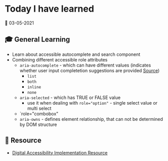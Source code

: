 # Today I have learned

:calendar: 03-05-2021

## :mortar_board: General Learning

- Learn about accessible autocomplete and search component
- Combining different accessible role attributes
  - `aria-autocomplete` - which can have different values (indicates whether user input completetion suggestions are provided [Source](https://accessibilityresources.org/aria-autocomplete))
    - `list`
    - `both`
    - `inline`
    - `none`
  - `aria-selected` - which has TRUE or FALSE value
    - use it when dealing with `role="option"` - single select value or multi select
  - `role="combobox"
  - `aria-owns` - defines element relationship, that can not be determined by DOM structure

## :book: Resource

- [Digital Accessibility Implementation Resource](http://www.a11yhelp.org/)